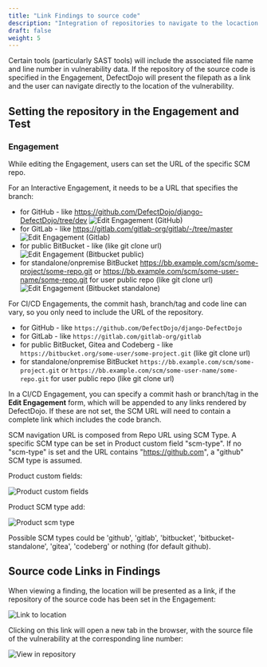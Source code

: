 ```yaml
---
title: "Link Findings to source code"
description: "Integration of repositories to navigate to the locaction of findings in the source code."
draft: false
weight: 5
---
```


Certain tools (particularly SAST tools) will include the associated file name and line number in vulnerability data. If the repository of the source code is specified in the Engagement, DefectDojo will present the filepath as a link and the user can navigate directly to the location of the vulnerability.

## Setting the repository in the Engagement and Test

### Engagement
While editing the Engagement, users can set the URL of the specific SCM repo. 

For an Interactive Engagement, it needs to be a URL that specifies the branch:
- for GitHub - like https://github.com/DefectDojo/django-DefectDojo/tree/dev
![Edit Engagement (GitHub)](images/source-code-repositories_1.png)
- for GitLab - like https://gitlab.com/gitlab-org/gitlab/-/tree/master
![Edit Engagement (Gitlab)](images/source-code-repositories-gitlab_1.png)
- for public BitBucket - like    (like git clone url)
![Edit Engagement (Bitbucket public)](images/source-code-repositories-bitbucket_1.png)
- for standalone/onpremise BitBucket https://bb.example.com/scm/some-project/some-repo.git or https://bb.example.com/scm/some-user-name/some-repo.git for user public repo (like git clone url)
![Edit Engagement (Bitbucket standalone)](images/source-code-repositories-bitbucket-onpremise_1.png)

For CI/CD Engagements, the commit hash, branch/tag and code line can vary, so you only need to include the URL of the repository.
- for GitHub - like `https://github.com/DefectDojo/django-DefectDojo`
- for GitLab - like `https://gitlab.com/gitlab-org/gitlab`
- for public BitBucket, Gitea and Codeberg - like `https://bitbucket.org/some-user/some-project.git` (like git clone url)
- for standalone/onpremise BitBucket `https://bb.example.com/scm/some-project.git` or `https://bb.example.com/scm/some-user-name/some-repo.git` for user public repo (like git clone url)

In a CI/CD Engagement, you can specify a commit hash or branch/tag in the **Edit Engagement** form, which will be appended to any links rendered by DefectDojo.  If these are not set, the SCM URL will need to contain a complete link which includes the code branch. 

SCM navigation URL is composed from Repo URL using SCM Type. A specific SCM type can be set in Product custom field "scm-type". If no "scm-type" is set and the URL contains "https://github.com", a "github" SCM type is assumed.

Product custom fields:

![Product custom fields](images/product-custom-fields_1.png)

Product SCM type add:

![Product scm type](images/product-scm-type_1.png)

Possible SCM types could be 'github', 'gitlab', 'bitbucket', 'bitbucket-standalone', 'gitea', 'codeberg' or nothing (for default github).


## Source code Links in Findings

When viewing a finding, the location will be presented as a link, if the repository of the source code has been set in the Engagement:

![Link to location](images/source-code-repositories_2.png)

Clicking on this link will open a new tab in the browser, with the source file of the vulnerability at the corresponding line number:

![View in repository](images/source-code-repositories_3.png)
